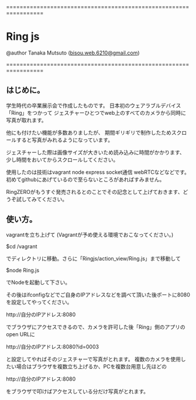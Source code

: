  =================================================================

 # Ring js
   @author Tanaka Mutsuto (bisou.web.6210@gmail.com)

 =================================================================


 ## はじめに。

 学生時代の卒業展示会で作成したものです。
 日本初のウェアラブルデバイス「Ring」をつかって
 ジェスチャーひとつでweb上のすべてのカメラから同時に写真が取れます。

 他にも付けたい機能が多数ありましたが、
 期間ギリギリで制作したためスクロールすると写真がみれるようになっています。

 ジェスチャーした際は画像サイズが大きいため読み込みに時間がかかります、
 少し時間をおいてからスクロールしてください。

 使用したのは技術はvagrant node express socket通信 webRTCなどなどです。
 初めてgithubにあげているので至らないところがあればすみません。

 RingZEROがもうすぐ発売されるとのことでその記念として上げておきます、どうぞ試してみてください。


 ## 使い方。

 vagrantを立ち上げて (Vagrantが予め使える環境でおこなってください。)

 $cd /vagrant

 でディレクトリに移動。さらに「Ringjs/action_view/Ring.js」まで移動して

 $node Ring.js

 でNodeを起動して下さい。

 その後はifconfigなどでご自身のIPアドレスなどを調べて頂いた後ポートに8080を設定してやってください。

 http://自分のIPアドレス:8080

 でブラウザにアクセスできるので、カメラを許可した後「Ring」側のアプリのopen URLに

 http://自分のIPアドレス:8080?id=0003

 と設定してやればそのジェスチャーで写真がとれます。
 複数のカメラを使用したい場合はブラウザを複数立ち上げるか、PCを複数台用意し先ほどの

 http://自分のIPアドレス:8080

 をブラウザで叩けばアクセスしている分だけ写真がとれます。